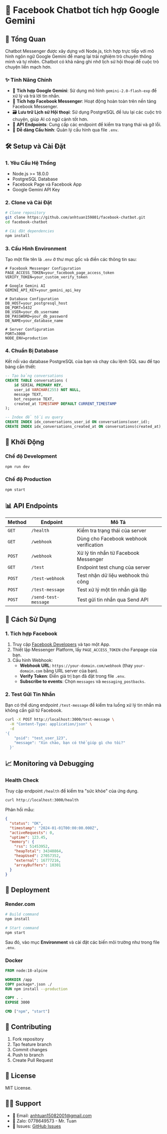 # 🤖 Facebook Chatbot tích hợp Google Gemini

## 🎯 Tổng Quan

Chatbot Messenger được xây dựng với Node.js, tích hợp trực tiếp với mô hình ngôn ngữ Google Gemini để mang lại trải nghiệm trò chuyện thông minh và tự nhiên. Chatbot có khả năng ghi nhớ lịch sử hội thoại để cuộc trò chuyện liền mạch hơn.

### ✨ Tính Năng Chính

- 🧠 **Tích hợp Google Gemini**: Sử dụng mô hình `gemini-2.0-flash-exp` để xử lý và trả lời tin nhắn.
- 💬 **Tích hợp Facebook Messenger**: Hoạt động hoàn toàn trên nền tảng Facebook Messenger.
- 🗃️ **Lưu trữ Lịch sử Hội thoại**: Sử dụng PostgreSQL để lưu lại các cuộc trò chuyện, giúp AI có ngữ cảnh tốt hơn.
- 🚀 **API Endpoints**: Cung cấp các endpoint để kiểm tra trạng thái và gỡ lỗi.
- 🔧 **Dễ dàng Cấu hình**: Quản lý cấu hình qua file `.env`.

## 🛠️ Setup và Cài Đặt

### 1. Yêu Cầu Hệ Thống

- Node.js >= 18.0.0
- PostgreSQL Database
- Facebook Page và Facebook App
- Google Gemini API Key

### 2. Clone và Cài Đặt

```bash
# Clone repository
git clone https://github.com/anhtuan159801/facebook-chatbot.git
cd facebook-chatbot

# Cài đặt dependencies
npm install
```

### 3. Cấu Hình Environment

Tạo một file tên là `.env` ở thư mục gốc và điền các thông tin sau:

```env
# Facebook Messenger Configuration
PAGE_ACCESS_TOKEN=your_facebook_page_access_token
VERIFY_TOKEN=your_custom_verify_token

# Google Gemini AI
GEMINI_API_KEY=your_gemini_api_key

# Database Configuration
DB_HOST=your_postgresql_host
DB_PORT=5432
DB_USER=your_db_username
DB_PASSWORD=your_db_password
DB_NAME=your_database_name

# Server Configuration
PORT=3000
NODE_ENV=production
```

### 4. Chuẩn Bị Database

Kết nối vào database PostgreSQL của bạn và chạy câu lệnh SQL sau để tạo bảng cần thiết:

```sql
-- Tạo bảng conversations
CREATE TABLE conversations (
    id SERIAL PRIMARY KEY,
    user_id VARCHAR(255) NOT NULL,
    message TEXT,
    bot_response TEXT,
    created_at TIMESTAMP DEFAULT CURRENT_TIMESTAMP
);

-- Index để tối ưu query
CREATE INDEX idx_conversations_user_id ON conversations(user_id);
CREATE INDEX idx_conversations_created_at ON conversations(created_at);
```

## 🚀 Khởi Động

### Chế độ Development

```bash
npm run dev
```

### Chế độ Production

```bash
npm start
```

## 📊 API Endpoints

| Method | Endpoint             | Mô Tả                               | 
|--------|----------------------|-------------------------------------| 
| `GET`  | `/health`            | Kiểm tra trạng thái của server      | 
| `GET`  | `/webhook`           | Dùng cho Facebook webhook verification | 
| `POST` | `/webhook`           | Xử lý tin nhắn từ Facebook Messenger | 
| `GET`  | `/test`              | Endpoint test chung của server      | 
| `POST` | `/test-webhook`      | Test nhận dữ liệu webhook thủ công  | 
| `POST` | `/test-message`      | Test xử lý một tin nhắn giả lập     | 
| `POST` | `/send-test-message` | Test gửi tin nhắn qua Send API      | 

## 🔧 Cách Sử Dụng

### 1. Tích hợp Facebook

1.  Truy cập [Facebook Developers](https://developers.facebook.com/) và tạo một App.
2.  Thiết lập Messenger Platform, lấy `PAGE_ACCESS_TOKEN` cho Fanpage của bạn.
3.  Cấu hình Webhook:
    *   **Webhook URL**: `https://your-domain.com/webhook` (thay `your-domain.com` bằng URL server của bạn).
    *   **Verify Token**: Điền giá trị bạn đã đặt trong file `.env`.
    *   **Subscribe to events**: Chọn `messages` và `messaging_postbacks`.

### 2. Test Gửi Tin Nhắn

Bạn có thể dùng endpoint `/test-message` để kiểm tra luồng xử lý tin nhắn mà không cần gửi từ Facebook.

```bash
curl -X POST http://localhost:3000/test-message \
  -H "Content-Type: application/json" \
  -d 
'{ 
    "psid": "test_user_123",
    "message": "Xin chào, bạn có thể giúp gì cho tôi?"
  }'
```

## 📈 Monitoring và Debugging

### Health Check

Truy cập endpoint `/health` để kiểm tra "sức khỏe" của ứng dụng.

```bash
curl http://localhost:3000/health
```

Phản hồi mẫu:
```json
{
  "status": "OK",
  "timestamp": "2024-01-01T00:00:00.000Z",
  "activeRequests": 0,
  "uptime": 123.45,
  "memory": {
    "rss": 51453952,
    "heapTotal": 34340864,
    "heapUsed": 27057352,
    "external": 16777216,
    "arrayBuffers": 10301
  }
}
```

## 🚧 Deployment

### Render.com

```bash
# Build command
npm install

# Start command
npm start
```
Sau đó, vào mục **Environment** và cài đặt các biến môi trường như trong file `.env`.

### Docker

```dockerfile
FROM node:18-alpine

WORKDIR /app
COPY package*.json ./
RUN npm install --production

COPY . .
EXPOSE 3000

CMD ["npm", "start"]
```

## 🤝 Contributing

1.  Fork repository
2.  Tạo feature branch
3.  Commit changes
4.  Push to branch
5.  Create Pull Request

## 📄 License

MIT License.

## 🙋‍♂️ Support

- 📧 Email: anhtuan15082001@gmail.com
- 💬 Zalo: 0778649573 - Mr. Tuan
- 🐛 Issues: [GitHub Issues](https://github.com/anhtuan159801/facebook-chatbot/issues)